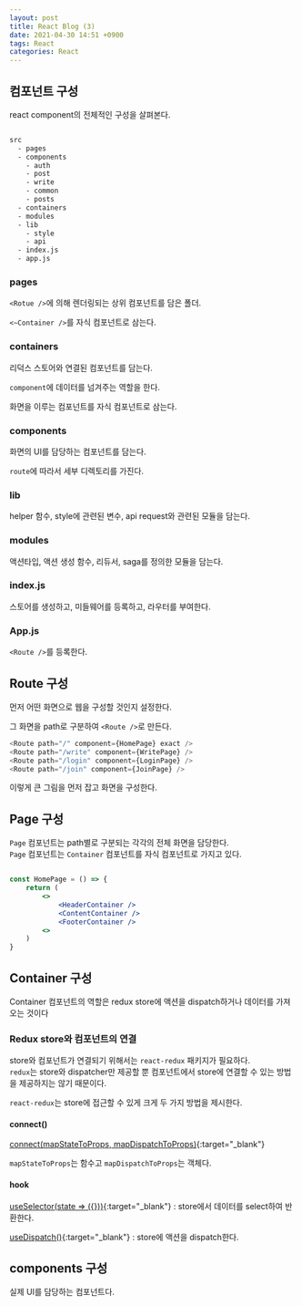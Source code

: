 ```yaml
---
layout: post
title: React Blog (3)
date: 2021-04-30 14:51 +0900
tags: React
categories: React
---
```


## 컴포넌트 구성

react component의 전체적인 구성을 살펴본다.

```bash

src
  - pages
  - components
    - auth
    - post
    - write
    - common
    - posts
  - containers
  - modules
  - lib
    - style
    - api
  - index.js
  - app.js

```

### pages

`<Rotue />`에 의해 렌더링되는 상위 컴포넌트를 담은 폴더.

`<~Container />`를 자식 컴포넌트로 삼는다.

### containers

리덕스 스토어와 연결된 컴포넌트를 담는다.

`component`에 데이터를 넘겨주는 역할을 한다.

화면을 이루는 컴포넌트를 자식 컴포넌트로 삼는다.

### components

화면의 UI를 담당하는 컴포넌트를 담는다.

`route`에 따라서 세부 디렉토리를 가진다.

### lib

helper 함수, style에 관련된 변수, api request와 관련된 모듈을 담는다.

### modules

액션타입, 액션 생성 함수, 리듀서, saga를 정의한 모듈을 담는다.

### index.js

스토어를 생성하고, 미들웨어를 등록하고, 라우터를 부여한다.

### App.js

`<Route />`를 등록한다.

## Route 구성

먼저 어떤 화면으로 웹을 구성할 것인지 설정한다.

그 화면을 path로 구분하여  `<Route />`로 만든다.

```js
<Route path="/" component={HomePage} exact />
<Route path="/write" component={WritePage} />
<Route path="/login" component={LoginPage} />
<Route path="/join" component={JoinPage} />
```

이렇게 큰 그림을 먼저 잡고 화면을 구성한다.

## Page 구성

`Page` 컴포넌트는 path별로 구분되는 각각의 전체 화면을 담당한다.  
`Page` 컴포넌트는 `Container` 컴포넌트를 자식 컴포넌트로 가지고 있다.  

```jsx

const HomePage = () => {
    return (
        <>
            <HeaderContainer />
            <ContentContainer />
            <FooterContainer />
        <>
    )
}

```

## Container 구성

Container 컴포넌트의 역할은 redux store에 액션을 dispatch하거나 데이터를 가져오는 것이다

### Redux store와 컴포넌트의 연결

store와 컴포넌트가 연결되기 위해서는 `react-redux` 패키지가 필요하다.  
`redux`는 store와 dispatcher만 제공할 뿐 컴포넌트에서 store에 연결할 수 있는 방법을 제공하지는 않기 때문이다.

`react-redux`는 store에 접근할 수 있게 크게 두 가지 방법을 제시한다.

#### connect()

[connect(mapStateToProps, mapDispatchToProps)](https://react-redux.js.org/api/connect){:target="_blank"}

`mapStateToProps`는 함수고 `mapDispatchToProps`는 객체다.

#### hook

[useSelector(state => ({}))](https://react-redux.js.org/api/hooks#useselector){:target="_blank"} : store에서 데이터를 select하여 반환한다.

[useDispatch()](https://react-redux.js.org/api/hooks#usedispatch){:target="_blank"} : store에 액션을 dispatch한다.

## components 구성

실제 UI를 담당하는 컴포넌트다.

